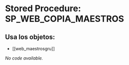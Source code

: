 # Stored Procedure: SP_WEB_COPIA_MAESTROS

## Usa los objetos:
- [[web_maestrosgru]]

*No code available.*
